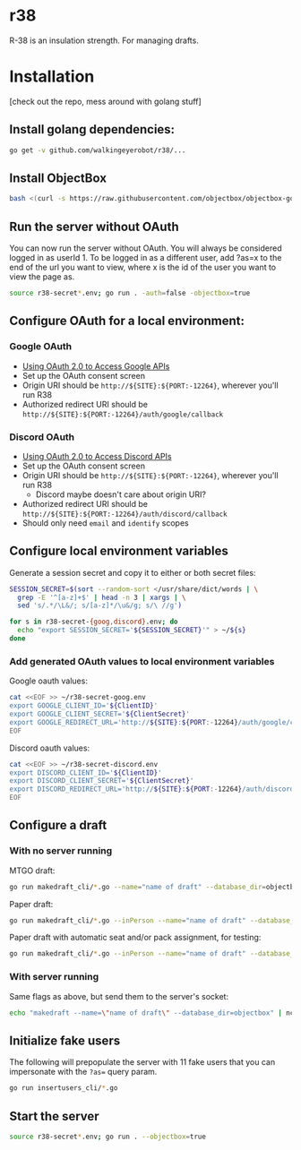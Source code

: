 # r38

R-38 is an insulation strength. For managing drafts.

# Installation

[check out the repo, mess around with golang stuff]

## Install golang dependencies:

```bash
go get -v github.com/walkingeyerobot/r38/...
```

## Install ObjectBox

```bash
bash <(curl -s https://raw.githubusercontent.com/objectbox/objectbox-go/main/install.sh)
```

## Run the server without OAuth

You can now run the server without OAuth. You will always be considered logged in as userId 1. To be logged in as a different user, add ?as=x to the end of the url you want to view, where x is the id of the user you want to view the page as.

```bash
source r38-secret*.env; go run . -auth=false -objectbox=true
```

## Configure OAuth for a local environment:

### Google OAuth

- [Using OAuth 2.0 to Access Google APIs](https://developers.google.com/identity/protocols/oauth2)
- Set up the OAuth consent screen
- Origin URI should be `http://${SITE}:${PORT:-12264}`, wherever you'll run R38
- Authorized redirect URI should be `http://${SITE}:${PORT:-12264}/auth/google/callback`

### Discord OAuth

- [Using OAuth 2.0 to Access Discord APIs](https://discordapp.com/developers/docs/topics/oauth2)
- Set up the OAuth consent screen
- Origin URI should be `http://${SITE}:${PORT:-12264}`, wherever you'll run R38
  - Discord maybe doesn't care about origin URI?
- Authorized redirect URI should be `http://${SITE}:${PORT:-12264}/auth/discord/callback`
- Should only need `email` and `identify` scopes

## Configure local environment variables

Generate a session secret and copy it to either or both secret files:

```bash
SESSION_SECRET=$(sort --random-sort </usr/share/dict/words | \
  grep -E '^[a-z]+$' | head -n 3 | xargs | \
  sed 's/.*/\L&/; s/[a-z]*/\u&/g; s/\ //g')

for s in r38-secret-{goog,discord}.env; do
  echo "export SESSION_SECRET='${SESSION_SECRET}'" > ~/${s}
done
```

### Add generated OAuth values to local environment variables

Google oauth values:

```bash
cat <<EOF >> ~/r38-secret-goog.env
export GOOGLE_CLIENT_ID='${ClientID}'
export GOOGLE_CLIENT_SECRET='${ClientSecret}'
export GOOGLE_REDIRECT_URL='http://${SITE}:${PORT:-12264}/auth/google/callback'
EOF
```

Discord oauth values:

```bash
cat <<EOF >> ~/r38-secret-discord.env
export DISCORD_CLIENT_ID='${ClientID}'
export DISCORD_CLIENT_SECRET='${ClientSecret}'
export DISCORD_REDIRECT_URL='http://${SITE}:${PORT:-12264}/auth/discord/callback'
EOF
```

## Configure a draft

### With no server running

MTGO draft:

```bash
go run makedraft_cli/*.go --name="name of draft" --database_dir=objectbox
```

Paper draft:

```bash
go run makedraft_cli/*.go --inPerson --name="name of draft" --database_dir=objectbox
```

Paper draft with automatic seat and/or pack assignment, for testing:

```bash
go run makedraft_cli/*.go --inPerson --name="name of draft" --database_dir=objectbox [--assignSeats] [--assignPacks]
```

### With server running

Same flags as above, but send them to the server's socket:

```bash
echo "makedraft --name=\"name of draft\" --database_dir=objectbox" | nc -U -l ./r38.makedraft.sock
````

## Initialize fake users

The following will prepopulate the server with 11 fake users that you can
impersonate with the `?as=` query param.

```bash
go run insertusers_cli/*.go
```

## Start the server

```bash
source r38-secret*.env; go run . --objectbox=true
```
